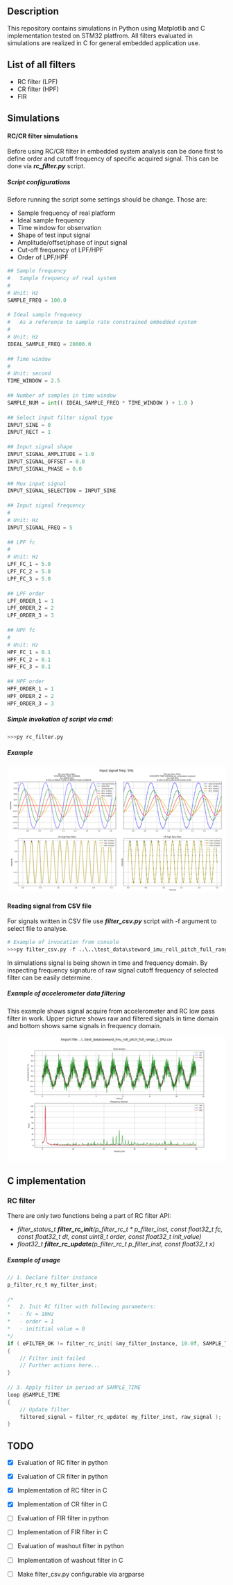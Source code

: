 ## Description

This repository contains simulations in Python using Matplotlib and C implementation tested on STM32 platfrom. All filters evaluated in simulations are realized in C for general embedded application use. 


## List of all filters
 - RC filter (LPF)
 - CR filter (HPF)
 - FIR


## Simulations

#### RC/CR filter simulations
Before using RC/CR filter in embedded system analysis can be done first to define order and cutoff frequency of specific acquired signal. This can be done via ***rc_filter.py*** script.

##### Script configurations
Before running the script some settings should be change. Those are:
 - Sample frequency of real platform
 - Ideal sample frequency
 - Time window for observation
 - Shape of test input signal
 - Amplitude/offset/phase of input signal
 - Cut-off frequency of LPF/HPF
 - Order of LPF/HPF

```python
## Sample frequency
#   Sample frequency of real system   
#
# Unit: Hz
SAMPLE_FREQ = 100.0

# Ideal sample frequency
#   As a reference to sample rate constrained embedded system
#
# Unit: Hz
IDEAL_SAMPLE_FREQ = 20000.0

## Time window
#
# Unit: second
TIME_WINDOW = 2.5

## Number of samples in time window
SAMPLE_NUM = int(( IDEAL_SAMPLE_FREQ * TIME_WINDOW ) + 1.0 )

## Select input filter signal type
INPUT_SINE = 0
INPUT_RECT = 1

## Input signal shape
INPUT_SIGNAL_AMPLITUDE = 1.0
INPUT_SIGNAL_OFFSET = 0.0
INPUT_SIGNAL_PHASE = 0.0

## Mux input signal
INPUT_SIGNAL_SELECTION = INPUT_SINE

## Input signal frequency
#
# Unit: Hz
INPUT_SIGNAL_FREQ = 5

## LPF fc
#
# Unit: Hz
LPF_FC_1 = 5.0
LPF_FC_2 = 5.0
LPF_FC_3 = 5.0

## LPF order
LPF_ORDER_1 = 1
LPF_ORDER_2 = 2
LPF_ORDER_3 = 3

## HPF fc
#
# Unit: Hz
HPF_FC_1 = 0.1
HPF_FC_2 = 0.1
HPF_FC_3 = 0.1

## HPF order
HPF_ORDER_1 = 1
HPF_ORDER_2 = 2
HPF_ORDER_3 = 3
```

##### Simple invokation of script via cmd:
```python
>>>py rc_filter.py
```

##### Example

![](simulations/pics/rc_filter_simulation_example.png)

#### Reading signal from CSV file
For signals written in CSV file use ***filter_csv.py*** script with -f argument to select file to analyse. 

```python
# Example of invocation from console
>>>py filter_csv.py -f ..\..\test_data\steward_imu_roll_pitch_full_range_1_0Hz.csv
```

In simulations signal is being shown in time and frequency domain. By inspecting frequency signature of raw signal cutoff frequency of selected filter can be easily determine. 

##### Example of accelerometer data filtering
This example shows signal acquire from accelerometer and RC low pass filter in work. Upper picture shows raw and filtered signals in time domain and bottom shows same signals in frequency domain.

![](simulations/pics/filter_analysis_example.png)


## C implementation
### RC filter
There are only two functions being a part of RC filter API:
 - *filter_status_t ***filter_rc_init***(p_filter_rc_t * p_filter_inst, const float32_t fc, const float32_t dt, const uint8_t order, const float32_t init_value)*
 - *float32_t ***filter_rc_update***(p_filter_rc_t p_filter_inst, const float32_t x)*

 ##### Example of usage

```C
// 1. Declare filter instance
p_filter_rc_t my_filter_inst;

/* 
*   2. Init RC filter with following parameters:
*   - fc = 10Hz
*   - order = 1
*   - inititial value = 0
*/ 
if ( eFILTER_OK != filter_rc_init( &my_filter_instance, 10.0f, SAMPLE_TIME, 1, 0 ))
{
    // Filter init failed
    // Further actions here...
}

// 3. Apply filter in period of SAMPLE_TIME
loop @SAMPLE_TIME
{
    // Update filter
    filtered_signal = filter_rc_update( my_filter_inst, raw_signal );
}

```

## TODO
 - [x] Evaluation of RC filter in python
 - [x] Evaluation of CR filter in python
 - [x] Implementation of RC filter in C   
 - [x] Implementation of CR filter in C   
 - [ ] Evaluation of FIR filter in python   
 - [ ] Implementation of FIR filter in C   
 - [ ] Evaluation of washout filter in python
 - [ ] Implementation of washout filter in C
 - [ ] Make filter_csv.py configurable via argparse

    
